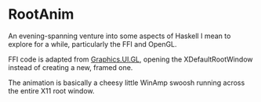 # RootAnim

An evening-spanning venture into some aspects of Haskell I mean to explore for a while, 
particularly the FFI and OpenGL.

FFI code is adapted from
[Graphics.UI.GL](http://hackage.haskell.org/package/GLHUI-1.1.0/docs/Graphics-UI-GLWindow.html),
opening the XDefaultRootWindow instead of creating a new, framed one.

The animation is basically a cheesy little WinAmp swoosh running across the
entire X11 root window.

